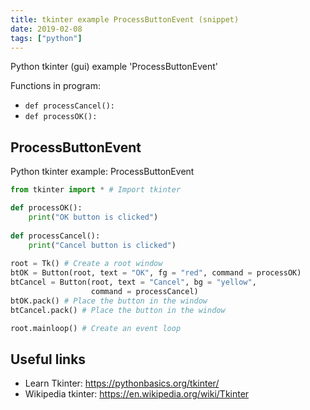 ```yaml
---
title: tkinter example ProcessButtonEvent (snippet)
date: 2019-02-08
tags: ["python"]
---
```

Python tkinter (gui) example 'ProcessButtonEvent'

Functions in program: 
* `def processCancel():`
* `def processOK():`

## ProcessButtonEvent

Python tkinter example: ProcessButtonEvent

```python
from tkinter import * # Import tkinter

def processOK():
    print("OK button is clicked")
 
def processCancel():
    print("Cancel button is clicked")
    
root = Tk() # Create a root window
btOK = Button(root, text = "OK", fg = "red", command = processOK) 
btCancel = Button(root, text = "Cancel", bg = "yellow", 
                  command = processCancel) 
btOK.pack() # Place the button in the window
btCancel.pack() # Place the button in the window

root.mainloop() # Create an event loop

```

## Useful links

- Learn Tkinter: https://pythonbasics.org/tkinter/
- Wikipedia tkinter: https://en.wikipedia.org/wiki/Tkinter
